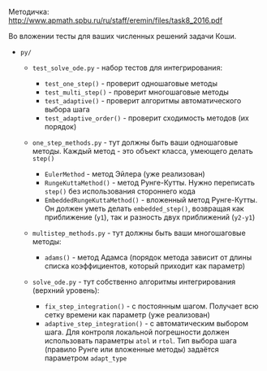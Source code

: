 Методичка: http://www.apmath.spbu.ru/ru/staff/eremin/files/task8_2016.pdf

Во вложении тесты для ваших численных решений задачи Коши.

* `py/`
	* `test_solve_ode.py` - набор тестов для интегрирования:
		* `test_one_step()` - проверит одношаговые методы
		* `test_multi_step()` - проверит многошаговые методы
		* `test_adaptive()` - проверит алгоритмы автоматического выбора шага
		* `test_adaptive_order()` - проверит сходимость методов (их порядок)

	* `one_step_methods.py` - тут должны быть ваши одношаговые методы. Каждый метод - это объект класса, умеющего делать `step()`
		* `EulerMethod` - метод Эйлера (уже реализован)
		* `RungeKuttaMethod()` - метод Рунге-Кутты. Нужно переписать `step()` без использования стороннего кода
		* `EmbeddedRungeKuttaMethod()` - вложенный метод Рунге-Кутты. Он должен уметь делать `embedded_step()`, возвращая как приближение (`y1`), так и разность двух приближений (`y2-y1`) 

	* `multistep_methods.py` - тут должны быть ваши многошаговые методы:
		* `adams()` - метод Адамса (порядок метода зависит от длины списка коэффициентов, который приходит как параметр)

	* `solve_ode.py` - тут собственно алгоритмы интегрирования (верхний уровень):
		* `fix_step_integration()` - с постоянным шагом. Получает всю сетку времени как параметр (уже реализован)
		* `adaptive_step_integration()` - с автоматическим выбором шага. Для контроля локальной погрешности должен использовать параметры `atol` и `rtol`. Тип выбора шага (правило Рунге или вложенные методы) задаётся параметром `adapt_type`
